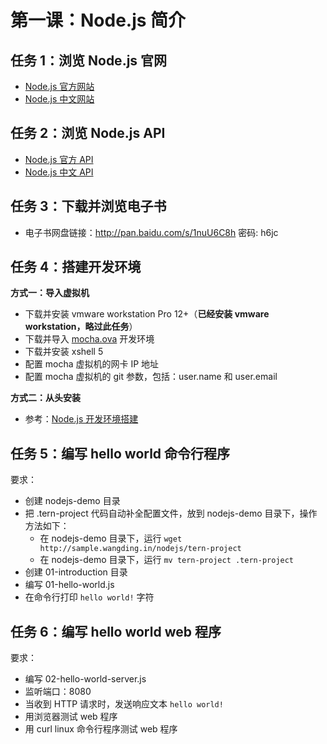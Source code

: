 # 第一课：Node.js 简介

## 任务 1：浏览 Node.js 官网

- [Node.js 官方网站](https://nodejs.org/)  
- [Node.js 中文网站](http://nodejs.cn/)  

## 任务 2：浏览 Node.js API

- [Node.js 官方 API](https://nodejs.org/dist/latest-v8.x/docs/api/)  
- [Node.js 中文 API](http://nodejs.cn/api/)  

## 任务 3：下载并浏览电子书

- 电子书网盘链接：http://pan.baidu.com/s/1nuU6C8h 密码: h6jc  

## 任务 4：搭建开发环境

**方式一：导入虚拟机**

- 下载并安装 vmware workstation Pro 12+（**已经安装 vmware workstation，略过此任务**）  
- 下载并导入 [mocha.ova](http://pan.baidu.com/s/1o8a3E3o) 开发环境  
- 下载并安装 xshell 5  
- 配置 mocha 虚拟机的网卡 IP 地址  
- 配置 mocha 虚拟机的 git 参数，包括：user.name 和 user.email  

**方式二：从头安装**

- 参考：[Node.js 开发环境搭建](./setup-dev-env.md)

## 任务 5：编写 hello world 命令行程序

要求：
- 创建 nodejs-demo 目录
- 把 .tern-project 代码自动补全配置文件，放到 nodejs-demo 目录下，操作方法如下：
  - 在 nodejs-demo 目录下，运行 `wget http://sample.wangding.in/nodejs/tern-project`  
  - 在 nodejs-demo 目录下，运行 `mv tern-project .tern-project`  
- 创建 01-introduction 目录
- 编写 01-hello-world.js
- 在命令行打印 `hello world!` 字符

## 任务 6：编写 hello world web 程序

要求：
- 编写 02-hello-world-server.js
- 监听端口：8080
- 当收到 HTTP 请求时，发送响应文本 `hello world!`
- 用浏览器测试 web 程序
- 用 curl linux 命令行程序测试 web 程序

